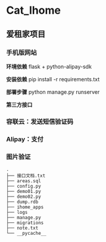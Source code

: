 Cat_Ihome
===========================
## 爱租家项目 ##
### 手机版网站

**环境依赖**
flask + python-alipay-sdk 

**安装依赖**
pip install -r requirements.txt

**部署步骤**
python manage.py runserver

**第三方接口**
### 容联云：发送短信验证码
### Alipay：支付
### 图片验证




```
.
├── 接口文档.txt
├── areas.sql
├── config.py
├── demo01.py
├── demo02.py
├── dump.rdb
├── ihome_apps
├── logs
├── manage.py
├── migrations
├── note.txt
└── __pycache__

```
